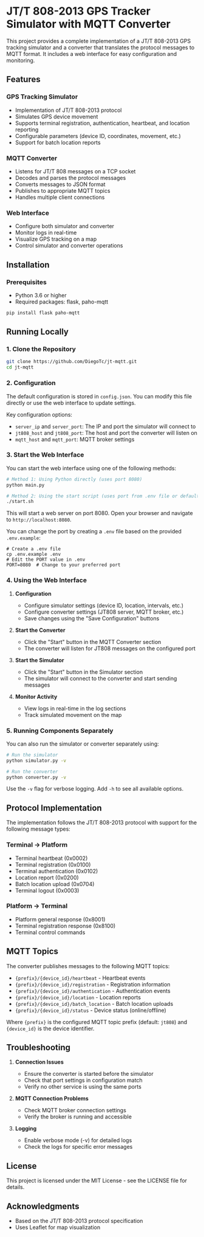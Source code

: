# JT/T 808-2013 GPS Tracker Simulator with MQTT Converter

This project provides a complete implementation of a JT/T 808-2013 GPS tracking simulator and a converter that translates the protocol messages to MQTT format. It includes a web interface for easy configuration and monitoring.

## Features

### GPS Tracking Simulator
- Implementation of JT/T 808-2013 protocol
- Simulates GPS device movement
- Supports terminal registration, authentication, heartbeat, and location reporting
- Configurable parameters (device ID, coordinates, movement, etc.)
- Support for batch location reports

### MQTT Converter
- Listens for JT/T 808 messages on a TCP socket
- Decodes and parses the protocol messages
- Converts messages to JSON format
- Publishes to appropriate MQTT topics
- Handles multiple client connections

### Web Interface
- Configure both simulator and converter
- Monitor logs in real-time
- Visualize GPS tracking on a map
- Control simulator and converter operations

## Installation

### Prerequisites
- Python 3.6 or higher
- Required packages: flask, paho-mqtt

```bash
pip install flask paho-mqtt
```

## Running Locally

### 1. Clone the Repository

```bash
git clone https://github.com/DiegoTc/jt-mqtt.git
cd jt-mqtt
```

### 2. Configuration

The default configuration is stored in `config.json`. You can modify this file directly or use the web interface to update settings.

Key configuration options:
- `server_ip` and `server_port`: The IP and port the simulator will connect to
- `jt808_host` and `jt808_port`: The host and port the converter will listen on
- `mqtt_host` and `mqtt_port`: MQTT broker settings

### 3. Start the Web Interface

You can start the web interface using one of the following methods:

```bash
# Method 1: Using Python directly (uses port 8080)
python main.py

# Method 2: Using the start script (uses port from .env file or defaults to 8080)
./start.sh
```

This will start a web server on port 8080. Open your browser and navigate to `http://localhost:8080`.

You can change the port by creating a `.env` file based on the provided `.env.example`:

```
# Create a .env file
cp .env.example .env
# Edit the PORT value in .env
PORT=8080  # Change to your preferred port
```

### 4. Using the Web Interface

1. **Configuration**
   - Configure simulator settings (device ID, location, intervals, etc.)
   - Configure converter settings (JT808 server, MQTT broker, etc.)
   - Save changes using the "Save Configuration" buttons

2. **Start the Converter**
   - Click the "Start" button in the MQTT Converter section
   - The converter will listen for JT808 messages on the configured port

3. **Start the Simulator**
   - Click the "Start" button in the Simulator section
   - The simulator will connect to the converter and start sending messages

4. **Monitor Activity**
   - View logs in real-time in the log sections
   - Track simulated movement on the map

### 5. Running Components Separately

You can also run the simulator or converter separately using:

```bash
# Run the simulator
python simulator.py -v

# Run the converter
python converter.py -v
```

Use the `-v` flag for verbose logging. Add `-h` to see all available options.

## Protocol Implementation

The implementation follows the JT/T 808-2013 protocol with support for the following message types:

### Terminal → Platform
- Terminal heartbeat (0x0002)
- Terminal registration (0x0100)
- Terminal authentication (0x0102)
- Location report (0x0200)
- Batch location upload (0x0704)
- Terminal logout (0x0003)

### Platform → Terminal
- Platform general response (0x8001)
- Terminal registration response (0x8100)
- Terminal control commands

## MQTT Topics

The converter publishes messages to the following MQTT topics:

- `{prefix}/{device_id}/heartbeat` - Heartbeat events
- `{prefix}/{device_id}/registration` - Registration information
- `{prefix}/{device_id}/authentication` - Authentication events
- `{prefix}/{device_id}/location` - Location reports
- `{prefix}/{device_id}/batch_location` - Batch location uploads
- `{prefix}/{device_id}/status` - Device status (online/offline)

Where `{prefix}` is the configured MQTT topic prefix (default: `jt808`) and `{device_id}` is the device identifier.

## Troubleshooting

1. **Connection Issues**
   - Ensure the converter is started before the simulator
   - Check that port settings in configuration match
   - Verify no other service is using the same ports

2. **MQTT Connection Problems**
   - Check MQTT broker connection settings
   - Verify the broker is running and accessible

3. **Logging**
   - Enable verbose mode (-v) for detailed logs
   - Check the logs for specific error messages

## License

This project is licensed under the MIT License - see the LICENSE file for details.

## Acknowledgments

- Based on the JT/T 808-2013 protocol specification
- Uses Leaflet for map visualization